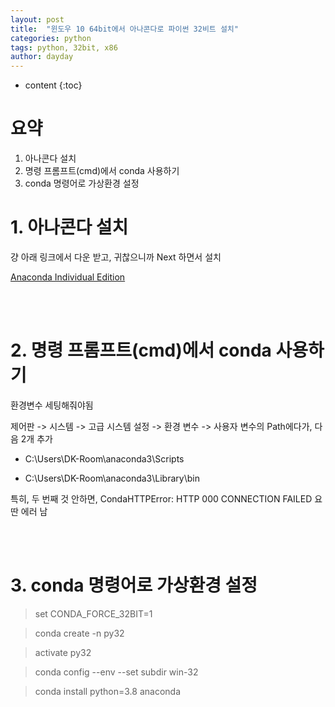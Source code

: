 ```yaml
---
layout: post
title:  "윈도우 10 64bit에서 아나콘다로 파이썬 32비트 설치"
categories: python
tags: python, 32bit, x86
author: dayday
---
```


* content
{:toc}

# 요약
1. 아나콘다 설치
2. 명령 프롬프트(cmd)에서 conda 사용하기
3. conda 명령어로 가상환경 설정
   <br>










# 1. 아나콘다 설치

걍 아래 링크에서 다운 받고, 귀찮으니까 Next 하면서 설치 <br>

[Anaconda Individual Edition](https://www.anaconda.com/products/distribution)

<br>
<br>

# 2. 명령 프롬프트(cmd)에서 conda 사용하기

환경변수 세팅해줘야됨 <br>

제어판 -> 시스템 -> 고급 시스템 설정 -> 환경 변수 -> 사용자 변수의 Path에다가, 다음 2개 추가 <br>

- C:\Users\DK-Room\anaconda3\Scripts

- C:\Users\DK-Room\anaconda3\Library\bin

특히, 두 번째 것 안하면, CondaHTTPError: HTTP 000 CONNECTION FAILED 요딴 에러 남

<br>
<br>

# 3. conda 명령어로 가상환경 설정

> set CONDA_FORCE_32BIT=1

> conda create -n py32

> activate py32

> conda config --env --set subdir win-32

> conda install python=3.8 anaconda

<br>
<br>
